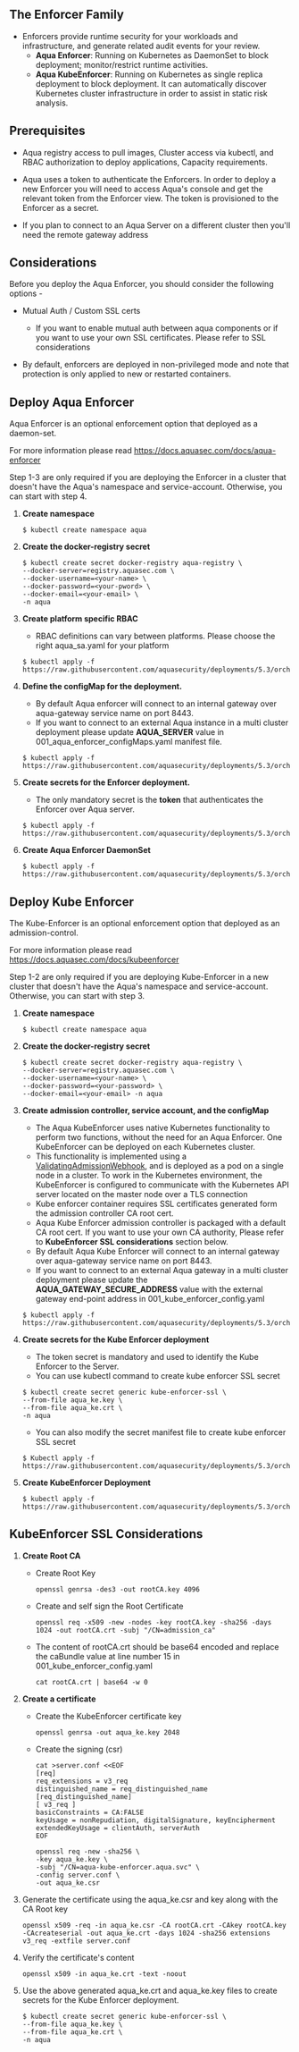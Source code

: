 ## The Enforcer Family

- Enforcers provide runtime security for your workloads and infrastructure, and generate related audit events for your review.
   - **Aqua Enforcer**: Running on Kubernetes as DaemonSet to block deployment; monitor/restrict runtime activities.
   - **Aqua KubeEnforcer**: Running on Kubernetes as single replica deployment to block deployment. It can automatically discover Kubernetes cluster infrastructure in order to assist in static risk analysis.

## Prerequisites

- Aqua registry access to pull images, Cluster access via kubectl, and RBAC authorization to deploy applications, Capacity requirements.

- Aqua uses a token to authenticate the Enforcers. In order to deploy a new Enforcer you will need to access Aqua's console and get the relevant token from the Enforcer view. The token is provisioned to the Enforcer as a secret.

- If you plan to connect to an Aqua Server on a different cluster then you'll need the remote gateway address

## Considerations

Before you deploy the Aqua Enforcer, you should consider the following options -

- Mutual Auth / Custom SSL certs

  - If you want to enable mutual auth between aqua components or if you want to use your own SSL certificates. Please refer to SSL considerations

- By default, enforcers are deployed in non-privileged mode and note that protection is only applied to new or restarted containers.

## Deploy Aqua Enforcer

Aqua Enforcer is an optional enforcement option that deployed as a daemon-set.

For more information please read https://docs.aquasec.com/docs/aqua-enforcer

Step 1-3 are only required if you are deploying the Enforcer in a cluster that doesn't have the Aqua's namespace and service-account. Otherwise, you can start with step 4.

1. **Create namespace**
   
   ```SHELL
   $ kubectl create namespace aqua
   ```
2. **Create the docker-registry secret**

   ```SHELL
   $ kubectl create secret docker-registry aqua-registry \
   --docker-server=registry.aquasec.com \
   --docker-username=<your-name> \
   --docker-password=<your-pword> \
   --docker-email=<your-email> \
   -n aqua
   ```

3. **Create platform specific RBAC**

   * RBAC definitions can vary between platforms. Please choose the right aqua_sa.yaml for your platform

   ```SHELL
   $ kubectl apply -f https://raw.githubusercontent.com/aquasecurity/deployments/5.3/orchestrators/kubernetes/manifests/aqua_csp_002_RBAC/<<platform>>/aqua_sa.yaml
   ```

4. **Define the configMap for the deployment.**

   * By default Aqua enforcer will connect to an internal gateway over aqua-gateway service name on port 8443.
   * If you want to connect to an external Aqua instance in a multi cluster deployment please update **AQUA_SERVER** value in 001_aqua_enforcer_configMaps.yaml manifest file.
   ```SHELL
   $ kubectl apply -f https://raw.githubusercontent.com/aquasecurity/deployments/5.3/orchestrators/kubernetes/manifests/aqua_csp_009_enforcer/aqua_enforcer/001_aqua_enforcer_configMaps.yaml
   ```
   
5. **Create secrets for the Enforcer deployment.**

   * The only mandatory secret is the **token** that authenticates the Enforcer over Aqua server.

   ```SHELL
   $ kubectl apply -f https://raw.githubusercontent.com/aquasecurity/deployments/5.3/orchestrators/kubernetes/manifests/aqua_csp_009_enforcer/aqua_enforcer/002_aqua_enforcer_secrets.yaml
   ```

6. **Create Aqua Enforcer DaemonSet**

   ```SHELL
   $ kubectl apply -f https://raw.githubusercontent.com/aquasecurity/deployments/5.3/orchestrators/kubernetes/manifests/aqua_csp_009_enforcer/aqua_enforcer/003_aqua_enforcer_daemonset.yaml
   ```

## Deploy Kube Enforcer

The Kube-Enforcer is an optional enforcement option that deployed as an admission-control. 

For more information please read https://docs.aquasec.com/docs/kubeenforcer

Step 1-2 are only required if you are deploying Kube-Enforcer in a new cluster that doesn't have the Aqua's namespace and service-account. Otherwise, you can start with step 3.

1. **Create namespace**

   ```SHELL
   $ kubectl create namespace aqua
   ```

2. **Create the docker-registry secret**

   ```shell
   $ kubectl create secret docker-registry aqua-registry \
   --docker-server=registry.aquasec.com \
   --docker-username=<your-name> \
   --docker-password=<your-password> \
   --docker-email=<your-email> -n aqua
   ```

3. **Create admission controller, service account, and the configMap**

   * The Aqua KubeEnforcer uses native Kubernetes functionality to perform two functions, without the need for an Aqua Enforcer. One KubeEnforcer can be deployed on each Kubernetes cluster.
   * This functionality is implemented using a [ValidatingAdmissionWebhook](https://kubernetes.io/docs/reference/access-authn-authz/admission-controllers/), and is deployed as a pod on a single node in a cluster. To work in the Kubernetes environment, the KubeEnforcer is configured to communicate with the Kubernetes API server located on the master node over a TLS connection
   * Kube enforcer container requires SSL certificates generated form the admission controller CA root cert. 
   * Aqua Kube Enforcer admission controller is packaged with a default CA root cert. If you want to use your own CA authority, Please refer to **KubeEnforcer SSL considerations** section below.
   * By default Aqua Kube Enforcer will connect to an internal gateway over aqua-gateway service name on port 8443.
   * If you want to connect to an external Aqua gateway in a multi cluster deployment please update the **AQUA_GATEWAY_SECURE_ADDRESS** value with the external gateway end-point address in 001_kube_enforcer_config.yaml

   ```shell
   $ kubectl apply -f https://raw.githubusercontent.com/aquasecurity/deployments/5.3/orchestrators/kubernetes/manifests/aqua_csp_009_enforcer/kube_enforcer/001_kube_enforcer_config.yaml
   ```

4.  **Create secrets for the Kube Enforcer deployment** 

    * The token secret is mandatory and used to identify the Kube Enforcer to the Server.
    * You can use kubectl command to create kube enforcer SSL secret 

    ```shell
    $ kubectl create secret generic kube-enforcer-ssl \
    --from-file aqua_ke.key \
    --from-file aqua_ke.crt \
    -n aqua
    ```

    * You can also modify the secret manifest file to create kube enforcer SSL secret

    ```shell
    $ Kubectl apply -f https://raw.githubusercontent.com/aquasecurity/deployments/5.3/orchestrators/kubernetes/manifests/aqua_csp_009_enforcer/kube_enforcer/002_kube_enforcer_secrets.yaml
    ```

5. **Create KubeEnforcer Deployment**

   ```shell
   $ kubectl apply -f https://raw.githubusercontent.com/aquasecurity/deployments/5.3/orchestrators/kubernetes/manifests/aqua_csp_009_enforcer/kube_enforcer/003_kube_enforcer_deploy.yaml
   ```

## KubeEnforcer SSL Considerations

1. **Create Root CA**

   * Create Root Key

     ```shell
     openssl genrsa -des3 -out rootCA.key 4096
     ```

   * Create and self sign the Root Certificate

     ```shell
     openssl req -x509 -new -nodes -key rootCA.key -sha256 -days 1024 -out rootCA.crt -subj "/CN=admission_ca"
     ```

   * The content of rootCA.crt should be base64 encoded and replace the caBundle value at line number 15 in 001_kube_enforcer_config.yaml

     ```shell
     cat rootCA.crt | base64 -w 0
     ```

     

2. **Create a certificate**

   * Create the KubeEnforcer certificate key

     ```shell
     openssl genrsa -out aqua_ke.key 2048
     ```

   * Create the signing (csr)

     ```shell
     cat >server.conf <<EOF
     [req]
     req_extensions = v3_req
     distinguished_name = req_distinguished_name
     [req_distinguished_name]
     [ v3_req ]
     basicConstraints = CA:FALSE
     keyUsage = nonRepudiation, digitalSignature, keyEncipherment
     extendedKeyUsage = clientAuth, serverAuth
     EOF
     ```

     ```shell
     openssl req -new -sha256 \
     -key aqua_ke.key \
     -subj "/CN=aqua-kube-enforcer.aqua.svc" \
     -config server.conf \
     -out aqua_ke.csr
     ```

     

3. Generate the certificate using the aqua_ke.csr and key along with the CA Root key

   ```shell
   openssl x509 -req -in aqua_ke.csr -CA rootCA.crt -CAkey rootCA.key -CAcreateserial -out aqua_ke.crt -days 1024 -sha256 extensions v3_req -extfile server.conf 
   ```

   

4. Verify the certificate's content

   ```shell
   openssl x509 -in aqua_ke.crt -text -noout
   ```

5. Use the above generated aqua_ke.crt and aqua_ke.key files to create secrets for the Kube Enforcer deployment.

   ```shell
   $ kubectl create secret generic kube-enforcer-ssl \
   --from-file aqua_ke.key \
   --from-file aqua_ke.crt \
   -n aqua
   ```